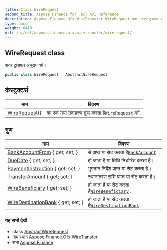```yaml
---
title: Class WireRequest
second_title: Aspose.Finance for .NET API Reference
description: Aspose.Finance.Ofx.WireTransfer.WireRequest कक्ष. वयर ट्रंसफर अनुरध वर्ग
type: docs
weight: 6410
url: /hi/net/aspose.finance.ofx.wiretransfer/wirerequest/
---
```

## WireRequest class

वायर ट्रांसफर अनुरोध वर्ग।

```csharp
public class WireRequest : AbstractWireRequest
```

## कंस्ट्रक्टर्स

| नाम | विवरण |
| --- | --- |
| [WireRequest](wirerequest/)() | का एक नया उदाहरण शुरू करता है`WireRequest` वर्ग. |

## गुण

| नाम | विवरण |
| --- | --- |
| [BankAccountFrom](../../aspose.finance.ofx.wiretransfer/wirerequest/bankaccountfrom/) { get; set; } | से प्राप्त या सेट करता है[`BankAccount`](../../aspose.finance.ofx/bankaccount/) . |
| [DueDate](../../aspose.finance.ofx.wiretransfer/wirerequest/duedate/) { get; set; } | हो जाता है या तिथि निर्धारित करता है। |
| [PaymentInstruction](../../aspose.finance.ofx.wiretransfer/wirerequest/paymentinstruction/) { get; set; } | भुगतान निर्देश प्राप्त या सेट करता है। |
| [TransferAmount](../../aspose.finance.ofx.wiretransfer/wirerequest/transferamount/) { get; set; } | स्थानांतरण राशि प्राप्त या सेट करता है। |
| [WireBeneficiary](../../aspose.finance.ofx.wiretransfer/wirerequest/wirebeneficiary/) { get; set; } | हो जाता है या सेट करता है[`WireBeneficiary`](./wirebeneficiary/) . |
| [WireDestinationBank](../../aspose.finance.ofx.wiretransfer/wirerequest/wiredestinationbank/) { get; set; } | हो जाता है या सेट करता है[`WireDestinationBank`](./wiredestinationbank/) . |

### यह सभी देखें

* class [AbstractWireRequest](../abstractwirerequest/)
* नाम स्थान [Aspose.Finance.Ofx.WireTransfer](../../aspose.finance.ofx.wiretransfer/)
* सभा [Aspose.Finance](../../)


